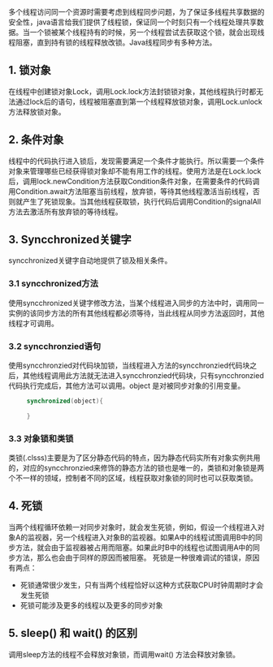 ​	多个线程访问同一个资源时需要考虑到线程同步问题，为了保证多线程共享数据的安全性，java语言给我们提供了线程锁，保证同一个时刻只有一个线程处理共享数据。当一个锁被某个线程持有的时候，另一个线程尝试去获取这个锁，就会出现线程阻塞，直到持有锁的线程释放改锁。Java线程同步有多种方法。

## 1. 锁对象

在线程中创建锁对象Lock，调用Lock.lock方法封锁锁对象，其他线程执行时都无法通过lock后的语句，线程被阻塞直到第一个线程释放锁对象，调用Lock.unlock方法释放锁对象。

## 2. 条件对象

线程中的代码执行进入锁后，发现需要满足一个条件才能执行。所以需要一个条件对象来管理哪些已经获得锁对象却不能有用工作的线程。使用方法是在Lock.lock后，调用lock.newCondition方法获取Condition条件对象，在需要条件的代码调用Condition.await方法阻塞当前线程，放弃锁，等待其他线程激活当前线程，否则就产生了死锁现象。当其他线程获取锁，执行代码后调用Condition的signalAll方法去激活所有放弃锁的等待线程。

## 3. Syncchronized关键字

syncchronized关键字自动地提供了锁及相关条件。

### 3.1 syncchronized方法

使用syncchronized关键字修改方法，当某个线程进入同步的方法中时，调用同一实例的该同步方法的所有其他线程都必须等待，当此线程从同步方法返回时，其他线程才可调用。

### 3.2 syncchronzied语句

使用syncchronzied对代码块加锁，当线程进入方法的syncchronzied代码块之后，其他线程调用此方法就无法进入syncchronzied代码块，只有syncchronzied代码执行完成后，其他方法可以调用。object 是对被同步对象的引用变量。

```java
	 synchronized(object){
 
	 }
```

### 3.3 对象锁和类锁

类锁(.clsss)主要是为了区分静态代码的特点，因为静态代码实所有对象实例共用的，对应的syncchronzied来修饰的静态方法的锁也是唯一的，类锁和对象锁是两个不一样的领域，控制者不同的区域，线程获取对象锁的同时也可以获取类锁。

## 4. 死锁

当两个线程循环依赖一对同步对象时，就会发生死锁，例如，假设一个线程进入对象A的监视器，另一个线程进入对象B的监视器。如果A中的线程试图调用B中的同步方法，就会由于监视器被占用而阻塞。如果此时B中的线程也试图调用A中的同步方法，那么也会由于同样的原因而被阻塞。 死锁是一种很难调试的错误，原因有两点：

- 死锁通常很少发生，只有当两个线程恰好以这种方式获取CPU时钟周期时才会发生死锁
- 死锁可能涉及更多的线程以及更多的同步对象

## 5. sleep() 和 wait() 的区别

调用sleep方法的线程不会释放对象锁，而调用wait() 方法会释放对象锁。

